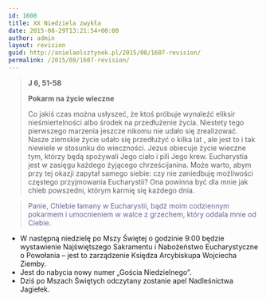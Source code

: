 ```yaml
---
id: 1608
title: XX Niedziela zwykła
date: 2015-08-29T13:21:54+00:00
author: admin
layout: revision
guid: http://anielaolsztynek.pl/2015/08/1607-revision/
permalink: /2015/08/1607-revision/
---
```

> **J 6, 51-58**
> 
> **Pokarm na życie wieczne**
> 
> Co jakiś czas można usłyszeć, że ktoś próbuje wynaleźć eliksir nieśmiertelności albo środek na przedłużenie życia. Niestety tego pierwszego marzenia jeszcze nikomu nie udało się zrealizować. Nasze ziemskie życie udało się przedłużyć o kilka lat , ale jest to i tak niewiele w stosunku do wieczności. Jezus obiecuje życie wieczne tym, którzy będą spożywali Jego ciało i pili Jego krew. Eucharystia jest w zasięgu każdego żyjącego chrześcijanina. Może warto, abym przy tej okazji zapytał samego siebie: czy nie zaniedbuję możliwości częstego przyjmowania Eucharystii? Ona powinna być dla mnie jak chleb powszedni, którym karmię się każdego dnia.

> <span style="color: #666699;">Panie, Chlebie łamany w Eucharystii, bądź moim codziennym pokarmem i umocnieniem w walce z grzechem, który oddala mnie od Ciebie.</span>

  * W następną niedzielę po Mszy Świętej o godzinie 9:00 będzie wystawienie Najświętszego Sakramentu i Nabożeństwo Eucharystyczne o Powołania &#8211; jest to zarządzenie Księdza Arcybiskupa Wojciecha Ziemby.
  * Jest do nabycia nowy numer &#8222;Gościa Niedzielnego&#8221;.
  * Dziś po Mszach Świętych odczytany zostanie apel Nadleśnictwa Jagiełek.